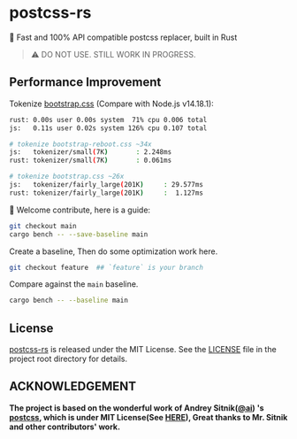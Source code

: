 # postcss-rs

🚀 Fast and 100% API compatible postcss replacer, built in Rust

> ⚠️ DO NOT USE. STILL WORK IN PROGRESS.

## Performance Improvement 

Tokenize [bootstrap.css](./assets/bootstrap.css) (Compare with Node.js v14.18.1):

```bash
rust: 0.00s user 0.00s system  71% cpu 0.006 total
js:   0.11s user 0.02s system 126% cpu 0.107 total

# tokenize bootstrap-reboot.css ~34x
js:   tokenizer/small(7K)       : 2.248ms
rust: tokenizer/small(7K)       : 0.061ms

# tokenize bootstrap.css ~26x
js:   tokenizer/fairly_large(201K)     : 29.577ms
rust: tokenizer/fairly_large(201K)     :  1.127ms
```

🎉 Welcome contribute, here is a guide:

```bash
git checkout main
cargo bench -- --save-baseline main
```

Create a baseline, Then do some optimization work here.

```bash
git checkout feature  ## `feature` is your branch 
```

Compare against the `main` baseline.

```bash
cargo bench -- --baseline main
```

## License

[postcss-rs](https://github.com/justjavac/postcss-rs) is released under the
MIT License. See the [LICENSE](./LICENSE) file in the project root directory for details.

## ACKNOWLEDGEMENT

**The project is based on the wonderful work of Andrey Sitnik([@ai](https://github.com/ai)) 's [postcss](https://github.com/postcss/postcss), which is under MIT License(See [HERE](./POSTCSS.LICENSE)), Great thanks to Mr. Sitnik and other contributors' work.**

